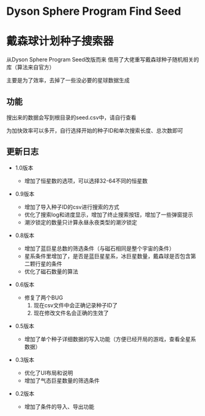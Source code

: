 # Dyson Sphere Program Find Seed
# 戴森球计划种子搜索器

从Dyson Sphere Program Seed改版而来
借用了大佬重写戴森球种子随机相关的库（算法来自官方）

主要是为了效率，去掉了一些没必要的星球数据生成


## 功能
搜出来的数据会写到根目录的seed.csv中，请自行查看

为加快效率可以多开，自行选择开始的种子ID和单次搜索长度、总次数即可

## 更新日志
- 1.0版本
  - 增加了恒星数的选项，可以选择32-64不同的恒星数
- 0.9版本
  - 增加了导入种子ID的csv进行搜索的方式
  - 优化了搜索log和进度显示，增加了终止搜索按钮，增加了一些弹窗提示
  - 潮汐锁定的数量只计算永昼永夜类型的潮汐锁定
- 0.8版本
  - 增加了蓝巨星总数的筛选条件（与磁石相同是整个宇宙的条件）
  - 星系条件里增加了，是否是蓝巨星星系，冰巨星数量，戴森球是否包含第二颗行星的条件
  - 优化了磁石数量的算法
- 0.6版本
  - 修复了两个BUG
     1. 现在csv文件中会正确记录种子ID了
     2. 现在修改文件名会正确的生效了 
- 0.5版本
  - 增加了单个种子详细数据的写入功能（方便已经开局的游戏，查看全星系数据）
  
- 0.3版本
  - 优化了UI布局和说明
  - 增加了气态巨星数量的筛选条件

- 0.2版本
  - 增加了条件的导入、导出功能

